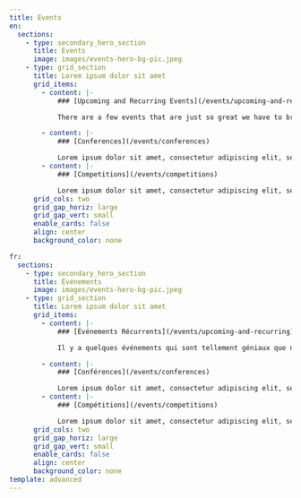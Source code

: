 ```yaml
---
title: Events
en:
  sections:
    - type: secondary_hero_section
      title: Events
      image: images/events-hero-bg-pic.jpeg
    - type: grid_section
      title: Lorem ipsum dolor sit amet
      grid_items:
        - content: |-
            ### [Upcoming and Recurring Events](/events/upcoming-and-recurring)

            There are a few events that are just so great we have to bring them back every year. You don’t want to miss out on these ones… click here to learn more about our recurring events!

        - content: |-
            ### [Conferences](/events/conferences)

            Lorem ipsum dolor sit amet, consectetur adipiscing elit, sed do eiusmod tempor incididunt ut labore et dolore magna aliqua.
        - content: |-
            ### [Competitions](/events/competitions)

            Lorem ipsum dolor sit amet, consectetur adipiscing elit, sed do eiusmod tempor incididunt ut labore et dolore magna aliqua.
      grid_cols: two
      grid_gap_horiz: large
      grid_gap_vert: small
      enable_cards: false
      align: center
      background_color: none

fr:
  sections:
    - type: secondary_hero_section
      title: Événements
      image: images/events-hero-bg-pic.jpeg
    - type: grid_section
      title: Lorem ipsum dolor sit amet
      grid_items:
        - content: |-
            ### [Événements Récurrents](/events/upcoming-and-recurring)

            Il y a quelques événements qui sont tellement géniaux que nous devons les ramener chaque année. Vous ne voulez pas les manquer... cliquez ici pour en savoir plus sur nos événements récurrents !

        - content: |-
            ### [Conférences](/events/conferences)

            Lorem ipsum dolor sit amet, consectetur adipiscing elit, sed do eiusmod tempor incididunt ut labore et dolore magna aliqua.
        - content: |-
            ### [Compétitions](/events/competitions)

            Lorem ipsum dolor sit amet, consectetur adipiscing elit, sed do eiusmod tempor incididunt ut labore et dolore magna aliqua.
      grid_cols: two
      grid_gap_horiz: large
      grid_gap_vert: small
      enable_cards: false
      align: center
      background_color: none
template: advanced
---
```

